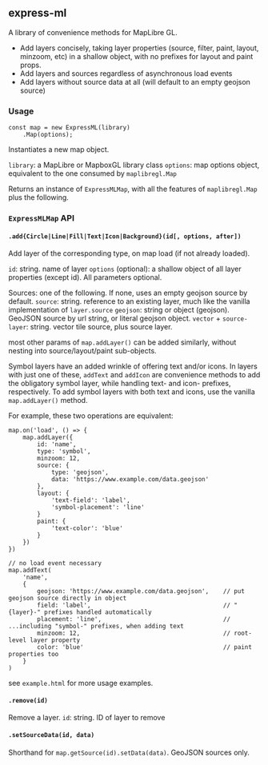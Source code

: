 ## express-ml

A library of convenience methods for MapLibre GL. 

- Add layers concisely, taking layer properties (source, filter, paint, layout, minzoom, etc) in a shallow object, with no prefixes for layout and paint props.
- Add layers and sources regardless of asynchronous load events
- Add layers without source data at all (will default to an empty geojson source)

### Usage

```
const map = new ExpressML(library)
    .Map(options);
```

Instantiates a new map object.

`library`: a MapLibre or MapboxGL library class
`options`: map options object, equivalent to the one consumed by `maplibregl.Map`

Returns an instance of `ExpressMLMap`, with all the features of `maplibregl.Map` plus the following.

### `ExpressMLMap` API

#### `.add{Circle|Line|Fill|Text|Icon|Background}(id[, options, after])`

Add layer of the corresponding type, on map load (if not already loaded). 

`id`: string. name of layer
`options` (optional): a shallow object of all layer properties (except id). All parameters optional.

Sources: one of the following. If none, uses an empty geojson source by default.
`source`: string. reference to an existing layer, much like the vanilla implementation of `layer.source` 
`geojson`: string or object (geojson). GeoJSON source by url string, or literal geojson object.
`vector` + `source-layer`: string. vector tile source, plus source layer.

most other params of `map.addLayer()` can be added similarly, without nesting into source/layout/paint sub-objects. 

Symbol layers have an added wrinkle of offering text and/or icons. In layers with just one of these, `addText` and `addIcon` are convenience methods to add the obligatory symbol layer, while handling text- and icon- prefixes, respectively. To add symbol layers with both text and icons, use the vanilla `map.addLayer()` method.


For example, these two operations are equivalent:

```
map.on('load', () => {
    map.addLayer({
        id: 'name', 
        type: 'symbol',
        minzoom: 12,
        source: {
            type: 'geojson',
            data: 'https://www.example.com/data.geojson'
        }, 
        layout: {
            'text-field': 'label', 
            'symbol-placement': 'line'
        }
        paint: {
            'text-color': 'blue'
        }
    })
})

```

```
// no load event necessary
map.addText(                                                
    'name', 
    {
        geojson: 'https://www.example.com/data.geojson',    // put geojson source directly in object
        field: 'label',                                     // "{layer}-" prefixes handled automatically
        placement: 'line',                                  // ...including "symbol-" prefixes, when adding text
        minzoom: 12,                                        // root-level layer property
        color: 'blue'                                       // paint properties too 
    }
)
```

see `example.html` for more usage examples.

#### `.remove(id)`

Remove a layer.
`id`: string. ID of layer to remove

#### `.setSourceData(id, data)`

Shorthand for `map.getSource(id).setData(data)`. GeoJSON sources only.
